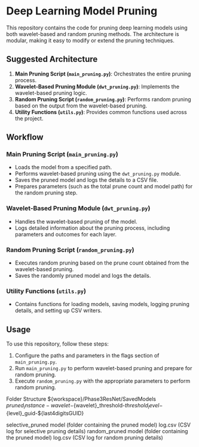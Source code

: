 # Deep Learning Model Pruning

This repository contains the code for pruning deep learning models using both wavelet-based and random pruning methods. The architecture is modular, making it easy to modify or extend the pruning techniques.

## Suggested Architecture

1. **Main Pruning Script (`main_pruning.py`)**: Orchestrates the entire pruning process.
2. **Wavelet-Based Pruning Module (`dwt_pruning.py`)**: Implements the wavelet-based pruning logic.
3. **Random Pruning Script (`random_pruning.py`)**: Performs random pruning based on the output from the wavelet-based pruning.
4. **Utility Functions (`utils.py`)**: Provides common functions used across the project.

## Workflow

### Main Pruning Script (`main_pruning.py`)

- Loads the model from a specified path.
- Performs wavelet-based pruning using the `dwt_pruning.py` module.
- Saves the pruned model and logs the details to a CSV file.
- Prepares parameters (such as the total prune count and model path) for the random pruning step.

### Wavelet-Based Pruning Module (`dwt_pruning.py`)

- Handles the wavelet-based pruning of the model.
- Logs detailed information about the pruning process, including parameters and outcomes for each layer.

### Random Pruning Script (`random_pruning.py`)

- Executes random pruning based on the prune count obtained from the wavelet-based pruning.
- Saves the randomly pruned model and logs the details.

### Utility Functions (`utils.py`)

- Contains functions for loading models, saving models, logging pruning details, and setting up CSV writers.

## Usage

To use this repository, follow these steps:

1. Configure the paths and parameters in the flags section of `main_pruning.py`.
2. Run `main_pruning.py` to perform wavelet-based pruning and prepare for random pruning.
3. Execute `random_pruning.py` with the appropriate parameters to perform random pruning.

Folder Structure
${workspace}/Phase3ResNet/SavedModels
${pruned_instance} -wavelet-${wavelet}_threshold-${threshold}_level-${level}_guid-${last4digitsGUID}

selective_pruned
model (folder containing the pruned model)
log.csv (CSV log for selective pruning details)
random_pruned
model (folder containing the pruned model)
log.csv (CSV log for random pruning details)
